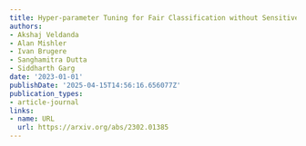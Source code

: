 ```yaml
---
title: Hyper-parameter Tuning for Fair Classification without Sensitive Attributes.
authors:
- Akshaj Veldanda
- Alan Mishler
- Ivan Brugere
- Sanghamitra Dutta
- Siddharth Garg
date: '2023-01-01'
publishDate: '2025-04-15T14:56:16.656077Z'
publication_types:
- article-journal
links:
- name: URL
  url: https://arxiv.org/abs/2302.01385
---
```

